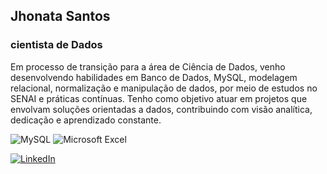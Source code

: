 ## Jhonata Santos
### cientista de Dados

Em processo de transição para a área de Ciência de Dados, venho desenvolvendo habilidades em Banco de Dados, MySQL, modelagem relacional, normalização e manipulação de dados, por meio de estudos no SENAI e práticas contínuas.
Tenho como objetivo atuar em projetos que envolvam soluções orientadas a dados, contribuindo com visão analítica, dedicação e aprendizado constante.

![MySQL](https://img.shields.io/badge/mysql-4479A1.svg?style=for-the-badge&logo=mysql&logoColor=white)
![Microsoft Excel](https://img.shields.io/badge/Microsoft_Excel-217346?style=for-the-badge&logo=microsoft-excel&logoColor=white)


[![LinkedIn](https://img.shields.io/badge/linkedin-%230077B5.svg?style=for-the-badge&logo=linkedin&logoColor=white)](https://www.linkedin.com/in/jhonata-pinheiro/?lipi=urn%3Ali%3Apage%3Ad_flagship3_profile_view_base_contact_details%3B2JXQuIXsTDK6N%2FLoB9Rs1w%3D%3D)
